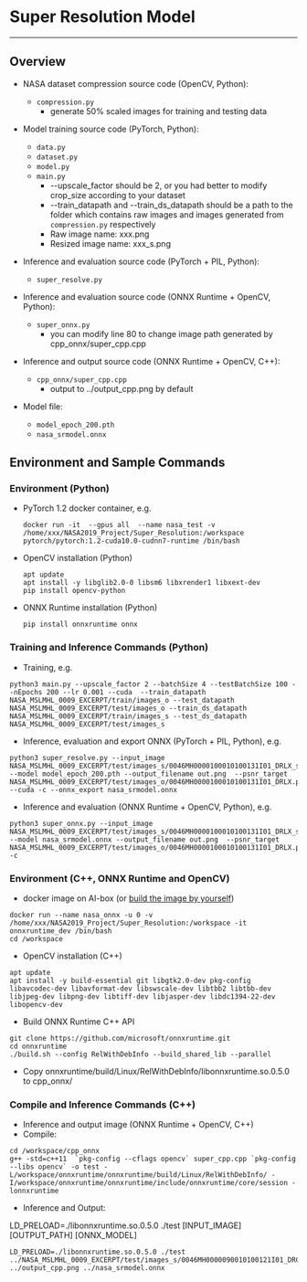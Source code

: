 # Super Resolution Model 
---

## Overview

* NASA dataset compression source code (OpenCV, Python):
  - `compression.py`
    - generate 50% scaled images for training and testing data

* Model training source code (PyTorch, Python):
  - `data.py`
  - `dataset.py`
  - `model.py`
  - `main.py`
    - --upscale_factor should be 2, or you had better to modify crop_size according to your dataset
    - --train_datapath and --train_ds_datapath should be a path to the folder which contains raw images and images generated from `compression.py` respectively
    - Raw image name: xxx.png
    - Resized image name: xxx_s.png

* Inference and evaluation source code (PyTorch + PIL, Python):
  - `super_resolve.py`

* Inference and evaluation source code (ONNX Runtime + OpenCV, Python):
  - `super_onnx.py`
    - you can modify line 80 to change image path generated by cpp_onnx/super_cpp.cpp

* Inference and output source code (ONNX Runtime + OpenCV, C++):
  - `cpp_onnx/super_cpp.cpp`
    - output to ../output_cpp.png by default

* Model file:
  - `model_epoch_200.pth`
  - `nasa_srmodel.onnx`

## Environment and Sample Commands
### Environment (Python)
  * PyTorch 1.2 docker container, e.g.
    ```
    docker run -it  --gpus all  --name nasa_test -v /home/xxx/NASA2019_Project/Super_Resolution:/workspace pytorch/pytorch:1.2-cuda10.0-cudnn7-runtime /bin/bash
    ```
  * OpenCV installation (Python)
    ```
    apt update
    apt install -y libglib2.0-0 libsm6 libxrender1 libxext-dev
    pip install opencv-python
    ```
  * ONNX Runtime installation (Python)
    ```
    pip install onnxruntime onnx
    ```

### Training and Inference Commands (Python)
  * Training, e.g.
  ```
  python3 main.py --upscale_factor 2 --batchSize 4 --testBatchSize 100 --nEpochs 200 --lr 0.001 --cuda  --train_datapath NASA_MSLMHL_0009_EXCERPT/train/images_o --test_datapath NASA_MSLMHL_0009_EXCERPT/test/images_o --train_ds_datapath NASA_MSLMHL_0009_EXCERPT/train/images_s --test_ds_datapath NASA_MSLMHL_0009_EXCERPT/test/images_s
  ```
  * Inference, evaluation and export ONNX (PyTorch + PIL, Python), e.g.
  ```
  python3 super_resolve.py --input_image NASA_MSLMHL_0009_EXCERPT/test/images_s/0046MH0000100010100131I01_DRLX_s.png --model model_epoch_200.pth --output_filename out.png  --psnr_target NASA_MSLMHL_0009_EXCERPT/test/images_o/0046MH0000100010100131I01_DRLX.png --cuda -c --onnx_export nasa_srmodel.onnx
  ```
  * Inference and evaluation (ONNX Runtime + OpenCV, Python), e.g.
  ```
  python3 super_onnx.py --input_image NASA_MSLMHL_0009_EXCERPT/test/images_s/0046MH0000100010100131I01_DRLX_s.png  --model nasa_srmodel.onnx --output_filename out.png  --psnr_target  NASA_MSLMHL_0009_EXCERPT/test/images_o/0046MH0000100010100131I01_DRLX.png -c
  ```

### Environment (C++, ONNX Runtime and OpenCV)
  * docker image on AI-box (or [build the image by yourself](https://github.com/microsoft/onnxruntime/tree/master/tools/ci_build/github/linux/docker))
  ```
  docker run --name nasa_onnx -u 0 -v /home/xxx/NASA2019_Project/Super_Resolution:/workspace -it onnxruntime_dev /bin/bash
  cd /workspace
  ```
  * OpenCV installation (C++)
  ```
  apt update
  apt install -y build-essential git libgtk2.0-dev pkg-config libavcodec-dev libavformat-dev libswscale-dev libtbb2 libtbb-dev libjpeg-dev libpng-dev libtiff-dev libjasper-dev libdc1394-22-dev libopencv-dev
  ```
  * Build ONNX Runtime C++ API
  ```
  git clone https://github.com/microsoft/onnxruntime.git
  cd onnxruntime
  ./build.sh --config RelWithDebInfo --build_shared_lib --parallel
  ```
  * Copy onnxruntime/build/Linux/RelWithDebInfo/libonnxruntime.so.0.5.0 to cpp_onnx/


### Compile and Inference Commands (C++)
* Inference and output image (ONNX Runtime + OpenCV, C++)
* Compile:
```
cd /workspace/cpp_onnx
g++ -std=c++11  `pkg-config --cflags opencv` super_cpp.cpp `pkg-config --libs opencv` -o test -L/workspace/onnxruntime/onnxruntime/build/Linux/RelWithDebInfo/ -I/workspace/onnxruntime/onnxruntime/include/onnxruntime/core/session -lonnxruntime
```
* Inference and Output:
    
LD_PRELOAD=./libonnxruntime.so.0.5.0 ./test [INPUT_IMAGE] [OUTPUT_PATH] [ONNX_MODEL]
```
LD_PRELOAD=./libonnxruntime.so.0.5.0 ./test ../NASA_MSLMHL_0009_EXCERPT/test/images_s/0046MH0000090010100121I01_DRCX_s.png ../output_cpp.png ../nasa_srmodel.onnx
```
